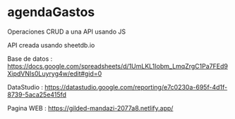 # agendaGastos
Operaciones CRUD a una API usando JS

API creada usando sheetdb.io

Base de datos : https://docs.google.com/spreadsheets/d/1UmLKL1Iobm_LmqZrgC1Pa7FEd9XipdVNIs0Luyryg4w/edit#gid=0

DataStudio : https://datastudio.google.com/reporting/e7c0230a-695f-4d1f-8739-5aca25e415fd

Pagina WEB : https://gilded-mandazi-2077a8.netlify.app/
